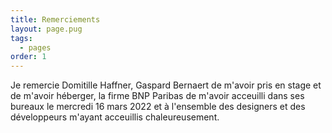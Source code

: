 ```yaml
---
title: Remerciements
layout: page.pug
tags:
  - pages
order: 1
---
```


Je remercie Domitille Haffner, Gaspard Bernaert de m'avoir pris en stage et de m'avoir héberger, la firme BNP Paribas de m'avoir acceuilli dans ses bureaux le mercredi 16 mars 2022 et à l'ensemble des designers et des développeurs m'ayant acceuillis chaleureusement.
